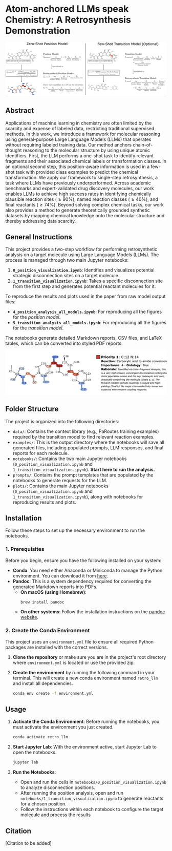 # **Atom-anchored LLMs speak Chemistry: A Retrosynthesis Demonstration** 
![AAL-Chem framework](assets/framework.png)

## Abstract
Applications of machine learning in chemistry are often limited by the scarcity and expense of labeled data, restricting traditional supervised methods. In this work, we introduce a framework for molecular reasoning using general-purpose Large Language Models (LLMs) that operates without requiring labeled training data. Our method anchors chain-of-thought reasoning to the molecular structure by using unique atomic identifiers. First, the LLM performs a one-shot task to identify relevant fragments and their associated chemical labels or transformation classes. In an optional second step, this position-aware information is used in a few-shot task with provided class examples to predict the chemical transformation.
We apply our framework to single-step retrosynthesis, a task where LLMs have previously underperformed. Across academic benchmarks and expert-validated drug discovery molecules, our work enables LLMs to achieve high success rates in identifying chemically plausible reaction sites ($\geq90\%$), named reaction classes ($\geq40\%$), and final reactants ($\geq74\%$). Beyond solving complex chemical tasks, our work also provides a method to generate theoretically grounded synthetic datasets by mapping chemical knowledge onto the molecular structure and thereby addressing data scarcity.

## General Instructions 

This project provides a two-step workflow for performing retrosynthetic analysis on a target molecule using Large Language Models (LLMs). The process is managed through two main Jupyter notebooks:

1.  **`0_position_visualization.ipynb`**: Identifies and visualizes potential strategic disconnection sites on a target molecule.
2.  **`1_transition_visualization.ipynb`**: Takes a specific disconnection site from the first step and generates potential reactant molecules for it.

To reproduce the results and plots used in the paper from raw model output files:
- **`4_position_analysis_all_models.ipynb`**: For reproducing all the figures for the *position model*.
- **`5_transition_analysis_all_models.ipynb`**: For reproducing all the figures for the *transition model*.

The notebooks generate detailed Markdown reports, CSV files, and LaTeX tables, which can be converted into styled PDF reports.


![AAL-Chem framework](assets/mol.png)

## Folder Structure

The project is organized into the following directories:

*   `data/`: Contains the context library (e.g., PaRoutes training examples) required by the transition model to find relevant reaction examples.
*   `examples/`: This is the output directory where the notebooks will save all generated files, including populated prompts, LLM responses, and final reports for each molecule.
*   `notebooks/`: Contains the two main Jupyter notebooks (`0_position_visualization.ipynb` and `1_transition_visualization.ipynb`). **Start here to run the analysis.**
*   `prompts/`: Contains the prompt templates that are populated by the notebooks to generate requests for the LLM.
*   `plots/`: Contains the main Jupyter notebooks (`0_position_visualization.ipynb` and `1_transition_visualization.ipynb`), along with notebooks for reproducing results and plots. 


## Installation

Follow these steps to set up the necessary environment to run the notebooks.

### 1. Prerequisites

Before you begin, ensure you have the following installed on your system:

*   **Conda**: You need either Anaconda or Miniconda to manage the Python environment. You can download it from [here](https://docs.conda.io/en/latest/miniconda.html).
*   **Pandoc**: This is a system dependency required for converting the generated Markdown reports into PDFs.
    *   **On macOS (using Homebrew)**:
        ```bash
        brew install pandoc
        ```
    *   **On other systems**: Follow the installation instructions on the [pandoc website](https://pandoc.org/installing.html).

### 2. Create the Conda Environment

This project uses an `environment.yml` file to ensure all required Python packages are installed with the correct versions.

1.  **Clone the repository** or make sure you are in the project's root directory where `environment.yml` is located or use the provided zip.

2.  **Create the environment** by running the following command in your terminal. This will create a new conda environment named `retro_llm` and install all dependencies.
    ```bash
    conda env create -f environment.yml
    ```

## Usage

1.  **Activate the Conda Environment**: Before running the notebooks, you must activate the environment you just created.
    ```bash
    conda activate retro_llm
    ```

2.  **Start Jupyter Lab**: With the environment active, start Jupyter Lab to open the notebooks.
    ```bash
    jupyter lab
    ```

3.  **Run the Notebooks**:
    *   Open and run the cells in `notebooks/0_position_visualization.ipynb` to analyze disconnection positions.
    *   After running the position analysis, open and run `notebooks/1_transition_visualization.ipynb` to generate reactants for a chosen position.
    *   Follow the instructions within each notebook to configure the target molecule and process the results
  
## Citation
[Citation to be added]

